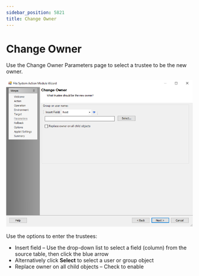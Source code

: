 ```yaml
---
sidebar_position: 5821
title: Change Owner
---
```


# Change Owner

Use the Change Owner Parameters page to select a trustee to be the new owner.

![File System Action Module Wizard Change Owner Parameters page](../../../../../../../../static/images/AccessAnalyzer_12.0/Content/Resources/Images/EnterpriseAuditor/Admin/Action/FileSystem/Parameters/ChangeOwner.png "File System Action Module Wizard Change Owner Parameters page")

Use the options to enter the trustees:

* Insert field – Use the drop-down list to select a field (column) from the source table, then click the blue arrow
* Alternatively click **Select** to select a user or group object
* Replace owner on all child objects – Check to enable
